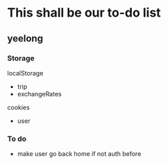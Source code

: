 # This shall be our to-do list

## yeelong
### Storage

localStorage
- trip
- exchangeRates

cookies
- user

### To do
- make user go back home if not auth before